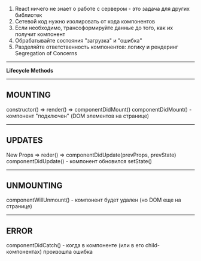 1. React ничего не знает о работе с сервером - это задача для других библиотек
2. Сетевой код нужно изолировать от кода компонентов
3. Если необходимо, трансоформируйте данные до того, как их получит компонент
4. Обрабатывайте состояния "загрузка" и "ошибка"
5. Разделяйте ответственность компонентов: логику и рендеринг Segregation of Concerns

---------
**Lifecycle Methods**

----
MOUNTING
----
constructor() => render() => componentDidMount()
componentDidMount() - компонент "подключен" (DOM элементов на странице)

----
UPDATES
----
New Props => reder() => componentDidUpdate(prevProps, prevState)  
componentDidUpdate() - компонент обновился setState()


----
UNMOUNTING
----
componentWillUnmount() - компонент будет удален (но DOM еще на странице)

----
ERROR
----
componentDidCatch() - когда в компоненте (или в его child-компонентах) произошла ошибка